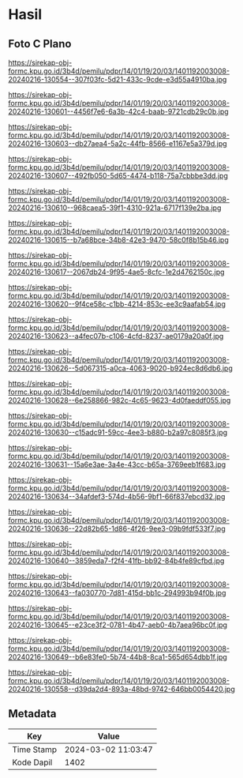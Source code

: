 # Hasil

## Foto C Plano

https://sirekap-obj-formc.kpu.go.id/3b4d/pemilu/pdpr/14/01/19/20/03/1401192003008-20240216-130554--307f03fc-5d21-433c-9cde-e3d55a4910ba.jpg

https://sirekap-obj-formc.kpu.go.id/3b4d/pemilu/pdpr/14/01/19/20/03/1401192003008-20240216-130601--4456f7e6-6a3b-42c4-baab-9721cdb29c0b.jpg

https://sirekap-obj-formc.kpu.go.id/3b4d/pemilu/pdpr/14/01/19/20/03/1401192003008-20240216-130603--db27aea4-5a2c-44fb-8566-e1167e5a379d.jpg

https://sirekap-obj-formc.kpu.go.id/3b4d/pemilu/pdpr/14/01/19/20/03/1401192003008-20240216-130607--492fb050-5d65-4474-b118-75a7cbbbe3dd.jpg

https://sirekap-obj-formc.kpu.go.id/3b4d/pemilu/pdpr/14/01/19/20/03/1401192003008-20240216-130610--968caea5-39f1-4310-921a-6717f139e2ba.jpg

https://sirekap-obj-formc.kpu.go.id/3b4d/pemilu/pdpr/14/01/19/20/03/1401192003008-20240216-130615--b7a68bce-34b8-42e3-9470-58c0f8b15b46.jpg

https://sirekap-obj-formc.kpu.go.id/3b4d/pemilu/pdpr/14/01/19/20/03/1401192003008-20240216-130617--2067db24-9f95-4ae5-8cfc-1e2d4762150c.jpg

https://sirekap-obj-formc.kpu.go.id/3b4d/pemilu/pdpr/14/01/19/20/03/1401192003008-20240216-130620--9f4ce58c-c1bb-4214-853c-ee3c9aafab54.jpg

https://sirekap-obj-formc.kpu.go.id/3b4d/pemilu/pdpr/14/01/19/20/03/1401192003008-20240216-130623--a4fec07b-c106-4cfd-8237-ae0179a20a0f.jpg

https://sirekap-obj-formc.kpu.go.id/3b4d/pemilu/pdpr/14/01/19/20/03/1401192003008-20240216-130626--5d067315-a0ca-4063-9020-b924ec8d6db6.jpg

https://sirekap-obj-formc.kpu.go.id/3b4d/pemilu/pdpr/14/01/19/20/03/1401192003008-20240216-130628--6e258866-982c-4c65-9623-4d0faeddf055.jpg

https://sirekap-obj-formc.kpu.go.id/3b4d/pemilu/pdpr/14/01/19/20/03/1401192003008-20240216-130630--c15adc91-59cc-4ee3-b880-b2a97c8085f3.jpg

https://sirekap-obj-formc.kpu.go.id/3b4d/pemilu/pdpr/14/01/19/20/03/1401192003008-20240216-130631--15a6e3ae-3a4e-43cc-b65a-3769eeb1f683.jpg

https://sirekap-obj-formc.kpu.go.id/3b4d/pemilu/pdpr/14/01/19/20/03/1401192003008-20240216-130634--34afdef3-574d-4b56-9bf1-66f837ebcd32.jpg

https://sirekap-obj-formc.kpu.go.id/3b4d/pemilu/pdpr/14/01/19/20/03/1401192003008-20240216-130636--22d82b65-1d86-4f26-9ee3-09b9fdf533f7.jpg

https://sirekap-obj-formc.kpu.go.id/3b4d/pemilu/pdpr/14/01/19/20/03/1401192003008-20240216-130640--3859eda7-f2f4-41fb-bb92-84b4fe89cfbd.jpg

https://sirekap-obj-formc.kpu.go.id/3b4d/pemilu/pdpr/14/01/19/20/03/1401192003008-20240216-130643--fa030770-7d81-415d-bb1c-294993b94f0b.jpg

https://sirekap-obj-formc.kpu.go.id/3b4d/pemilu/pdpr/14/01/19/20/03/1401192003008-20240216-130645--e23ce3f2-0781-4b47-aeb0-4b7aea96bc0f.jpg

https://sirekap-obj-formc.kpu.go.id/3b4d/pemilu/pdpr/14/01/19/20/03/1401192003008-20240216-130649--b6e83fe0-5b74-44b8-8ca1-565d654dbb1f.jpg

https://sirekap-obj-formc.kpu.go.id/3b4d/pemilu/pdpr/14/01/19/20/03/1401192003008-20240216-130558--d39da2d4-893a-48bd-9742-646bb0054420.jpg


## Metadata

| Key        | Value               |
| ---------- | ------------------- |
| Time Stamp | 2024-03-02 11:03:47 |
| Kode Dapil | 1402                |



